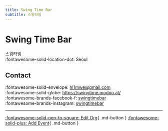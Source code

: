 ```yaml
---
title: Swing Time Bar
subtitle: 스윙타임
---
```


# Swing Time Bar

스윙타임  
:fontawesome-solid-location-dot: Seoul  


## Contact

:fontawesome-solid-envelope: <hl1mwe@gmail.com>  
:fontawesome-solid-globe: <https://swingtime.modoo.at/>  
:fontawesome-brands-facebook-f: [swingtimebar](https://www.facebook.com/swingtimebar)  
:fontawesome-brands-instagram: [swingtimebar](http://instagram.com/swingtimebar)  

---

[:fontawesome-solid-pen-to-square: Edit Org](https://github.com/swingdance/orgs/issues/new?assignees=&labels=update+org&projects=&template=03-update_entity.yml&title=Update%20Org%3A%20ko_KR%20%E2%80%A2%20Swing%20Time%20Bar&region=ko_KR&id=swing-time-bar&name=Swing%20Time%20Bar){ .md-button } [:fontawesome-solid-plus: Add Event](https://github.com/swingdance/events/issues/new?assignees=&labels=add+event&projects=&template=02-add_entity.yml&title=Add%20Event%3A%20ko_KR%20%E2%80%A2%20%3CName%3E&region=ko_KR&province=Seoul&city=Seoul&org_id=swing-time-bar){ .md-button }
